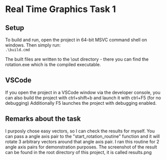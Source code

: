 # Real Time Graphics Task 1 
## Setup 
To build and run, open the project in 64-bit MSVC command shell on windows.
Then simply run:  
``` .\build.cmd ```

The built files are written to the \out directory - there you can find the rotation.exe which is the compiled executable.

## VSCode
If you open the project in a VSCode window via the developer console, you can also build the project with ctrl+shift+b and launch it with ctrl+F5 (for no debugging)
Additionally F5 launches the project with debugging enabled.

## Remarks about the task
I purposly chose easy vectors, so I can check the results for myself.
You can pass a angle axis pair to the "start_rotation_routine" function and it will rotate 3 arbitrary vectors around that angle axis pair.
I ran this routine for 2 angle axis pairs for demonstration purposes.
The screenshot of the result can be found in the root directory of this project, it is called results.png